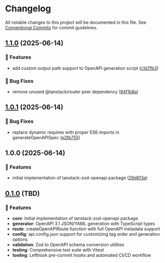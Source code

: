 # Changelog

All notable changes to this project will be documented in this file. See [Conventional Commits](https://conventionalcommits.org) for commit guidelines.

## [1.1.0](https://github.com/dahal/tanstack-zod-openapi/compare/v1.0.1...v1.1.0) (2025-06-14)


### 🚀 Features

* add custom output path support to OpenAPI generation script ([c1d7fb3](https://github.com/dahal/tanstack-zod-openapi/commit/c1d7fb3b5a41ed141f56ee52a4fa29e7c7b4b0f0))


### 🐛 Bug Fixes

* remove unused @tanstack/router peer dependency ([84f1b8a](https://github.com/dahal/tanstack-zod-openapi/commit/84f1b8a36629c5fd18c3b420fd1ac092d5f2dc66))

## [1.0.1](https://github.com/dahal/tanstack-zod-openapi/compare/v1.0.0...v1.0.1) (2025-06-14)


### 🐛 Bug Fixes

* replace dynamic requires with proper ES6 imports in generateOpenAPISpec ([e2fb755](https://github.com/dahal/tanstack-zod-openapi/commit/e2fb755fbdbf581f06486530644799aef2dfef88))

## 1.0.0 (2025-06-14)


### 🚀 Features

* initial implementation of tanstack-zod-openapi package ([29d6f3e](https://github.com/dahal/tanstack-zod-openapi/commit/29d6f3e1b54f8f5770e99d114be77e6ed2bd506b))

## [0.1.0](https://github.com/yourusername/tanstack-zod-openapi/releases/tag/v0.1.0) (TBD)

### 🚀 Features

* **core**: Initial implementation of tanstack-zod-openapi package
* **generator**: OpenAPI 3.1 JSON/YAML generation with TypeScript types
* **route**: createOpenAPIRoute function with full OpenAPI metadata support
* **config**: api.config.json support for customizing tag order and generation options
* **validation**: Zod to OpenAPI schema conversion utilities
* **testing**: Comprehensive test suite with Vitest
* **tooling**: Lefthook pre-commit hooks and automated CI/CD workflow
